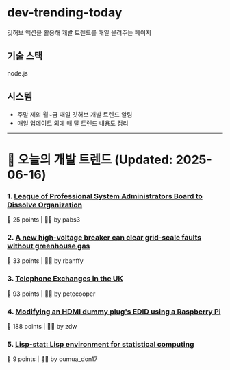 # dev-trending-today
깃허브 액션을 활용해 개발 트렌드를 매일 올려주는 페이지

## 기술 스택
node.js
## 시스템
- 주말 제외 월~금 매일 깃허브 개발 트렌드 알림
- 매일 업데이트 외에 매 달 트렌드 내용도 정리
---

# 📰 오늘의 개발 트렌드 (Updated: 2025-06-16)

### 1. [League of Professional System Administrators Board to Dissolve Organization](https://lopsa.org/blog/13510205)
💬 25 points | 🧑‍💻 by pabs3

### 2. [A new high-voltage breaker can clear grid-scale faults without greenhouse gas](https://spectrum.ieee.org/sf6-gas-replacement)
💬 33 points | 🧑‍💻 by rbanffy

### 3. [Telephone Exchanges in the UK](https://telephone-exchanges.org.uk/)
💬 93 points | 🧑‍💻 by petecooper

### 4. [Modifying an HDMI dummy plug's EDID using a Raspberry Pi](https://www.downtowndougbrown.com/2025/06/modifying-an-hdmi-dummy-plugs-edid-using-a-raspberry-pi/)
💬 188 points | 🧑‍💻 by zdw

### 5. [Lisp-stat: Lisp environment for statistical computing](https://lisp-stat.dev/about/)
💬 9 points | 🧑‍💻 by oumua_don17

